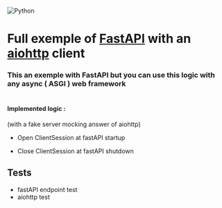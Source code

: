 ![Python](https://github.com/raphaelauv/fastAPI-aiohttp-example/workflows/Python/badge.svg?branch=master)

# Full exemple of [FastAPI](https://github.com/tiangolo/fastapi) with an [aiohttp](https://github.com/aio-libs/aiohttp) client

### This an exemple with FastAPI but you can use this logic with any async ( ASGI ) web framework
#

#### Implemented logic : 

(with a fake server mocking answer of aiohttp)

- Open ClientSession at fastAPI startup

- Close ClientSession at fastAPI shutdown


## Tests
- fastAPI endpoint test
- aiohttp test
